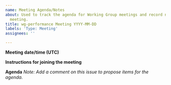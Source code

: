 ```yaml
---
name: Meeting Agenda/Notes
about: Used to track the agenda for Working Group meetings and record notes from the
  meeting.
title: wg-performance Meeting YYYY-MM-DD
labels: 'Type: Meeting'
assignees: ''

---
```


**Meeting date/time (UTC)**

**Instructions for joining the meeting**

**Agenda**
*Note: Add a comment on this issue to propose items for the agenda.*
